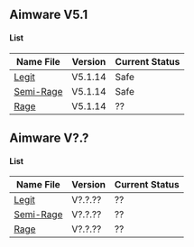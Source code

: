 
<!-- Colors
<style>
red { color: red; }
green { color: green; }
blue { color: blue; }
alpha { color: white; }
</style>
     Colors -->



## Aimware V5.1

#### List

|   Name File   |   Version   | Current Status |
|---------------|-------------|----------------|
|   [Legit]()   |   V5.1.14   |      Safe      |
| [Semi-Rage]() |   V5.1.14   |      Safe      |
|   [Rage]()    |   V5.1.14   |       ??       |



## Aimware V?.?

#### List

|   Name File   |   Version   | Current Status |
|---------------|-------------|----------------|
|   [Legit]()   |   V?.?.??   |       ??       |
| [Semi-Rage]() |   V?.?.??   |       ??       |
|   [Rage]()    |   V?.?.??   |       ??       |




